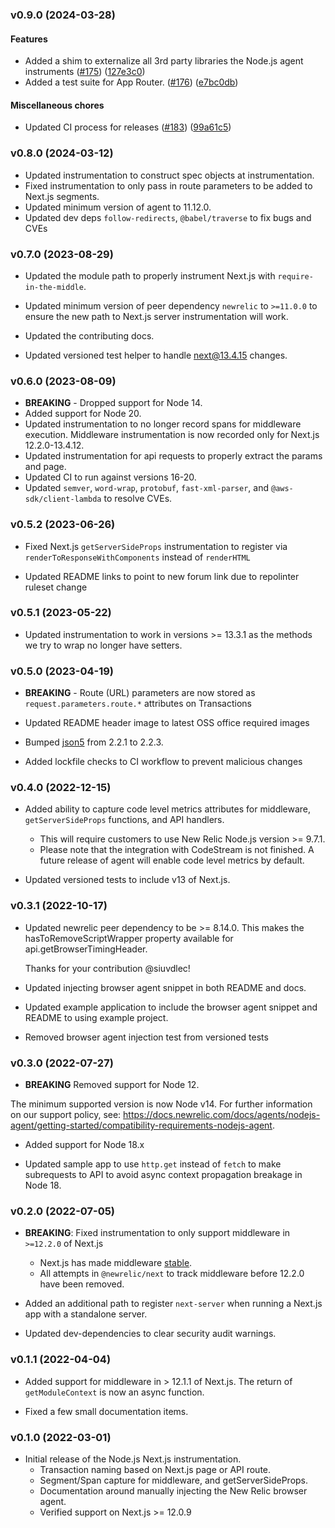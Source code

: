 ### v0.9.0 (2024-03-28)

#### Features

* Added a shim to externalize all 3rd party libraries the Node.js agent instruments ([#175](https://github.com/newrelic/newrelic-node-nextjs/pull/175)) ([127e3c0](https://github.com/newrelic/newrelic-node-nextjs/commit/127e3c01a65a6ff3bef8bc9ae0759e42b69d2065))
* Added a test suite for App Router. ([#176](https://github.com/newrelic/newrelic-node-nextjs/pull/176)) ([e7bc0db](https://github.com/newrelic/newrelic-node-nextjs/commit/e7bc0db0599713036c2d63b70f960ef86ccde9b0))

#### Miscellaneous chores

* Updated CI process for releases ([#183](https://github.com/newrelic/newrelic-node-nextjs/pull/183)) ([99a61c5](https://github.com/newrelic/newrelic-node-nextjs/commit/99a61c5fb5cb603de692fe813351d3f7f0c43780))

### v0.8.0 (2024-03-12)

* Updated instrumentation to construct spec objects at instrumentation.
 * Fixed instrumentation to only pass in route parameters to be added to Next.js segments. 
 * Updated minimum version of agent to 11.12.0.
 * Updated dev deps `follow-redirects`, `@babel/traverse` to fix bugs and CVEs

### v0.7.0 (2023-08-29)

* Updated the module path to properly instrument Next.js with `require-in-the-middle`.

* Updated minimum version of peer dependency `newrelic` to `>=11.0.0` to ensure the new path to Next.js server instrumentation will work.

* Updated the contributing docs.

* Updated versioned test helper to handle next@13.4.15 changes.

### v0.6.0 (2023-08-09)

* **BREAKING** - Dropped support for Node 14.
* Added support for Node 20.
* Updated instrumentation to no longer record spans for middleware execution. Middleware instrumentation is now recorded only for Next.js 12.2.0-13.4.12.
* Updated instrumentation for api requests to properly extract the params and page.
* Updated CI to run against versions 16-20.
* Updated `semver`, `word-wrap`, `protobuf`, `fast-xml-parser`, and `@aws-sdk/client-lambda` to resolve CVEs.

### v0.5.2 (2023-06-26)

* Fixed Next.js `getServerSideProps` instrumentation to register via `renderToResponseWithComponents` instead of `renderHTML`

* Updated README links to point to new forum link due to repolinter ruleset change

### v0.5.1 (2023-05-22)

* Updated instrumentation to work in versions >= 13.3.1 as the methods we try to wrap no longer have setters.

### v0.5.0 (2023-04-19)

* **BREAKING** - Route (URL) parameters are now stored as `request.parameters.route.*` attributes on Transactions

* Updated README header image to latest OSS office required images

* Bumped [json5](https://github.com/json5/json5) from 2.2.1 to 2.2.3.

* Added lockfile checks to CI workflow to prevent malicious changes

### v0.4.0 (2022-12-15)

* Added ability to capture code level metrics attributes for middleware, `getServerSideProps` functions, and API handlers. 
   * This will require customers to use New Relic Node.js version >= 9.7.1.
   * Please note that the integration with CodeStream is not finished. A future release of agent will enable code level metrics by default.

* Updated versioned tests to include v13 of Next.js.

### v0.3.1 (2022-10-17)

* Updated newrelic peer dependency to be >= 8.14.0. This makes the hasToRemoveScriptWrapper property available for api.getBrowserTimingHeader.
 
  Thanks for your contribution @siuvdlec!

* Updated injecting browser agent snippet in both README and docs.
 * Updated example application to include the browser agent snippet and README to using example project.

 * Removed browser agent injection test from versioned tests

### v0.3.0 (2022-07-27)

* **BREAKING** Removed support for Node 12.

The minimum supported version is now Node v14. For further information on our support policy, see: https://docs.newrelic.com/docs/agents/nodejs-agent/getting-started/compatibility-requirements-nodejs-agent.
  
* Added support for Node 18.x 

* Updated sample app to use `http.get` instead of `fetch` to make subrequests to API to avoid async context propagation breakage in Node 18.

### v0.2.0 (2022-07-05)

* **BREAKING**: Fixed instrumentation to only support middleware in `>=12.2.0` of Next.js
   * Next.js has made middleware [stable](https://nextjs.org/docs/advanced-features/middleware).
   * All attempts in `@newrelic/next` to track middleware before 12.2.0 have been removed.

* Added an additional path to register `next-server` when running a Next.js app with a standalone server.

* Updated dev-dependencies to clear security audit warnings.

### v0.1.1 (2022-04-04)

* Added support for middleware in > 12.1.1 of Next.js.  The return of `getModuleContext` is now an async function.

* Fixed a few small documentation items.

### v0.1.0 (2022-03-01)
 * Initial release of the Node.js Next.js instrumentation.
   * Transaction naming based on Next.js page or API route.
   * Segment/Span capture for middleware, and getServerSideProps.
   * Documentation around manually injecting the New Relic browser agent.
   * Verified support on Next.js >= 12.0.9
